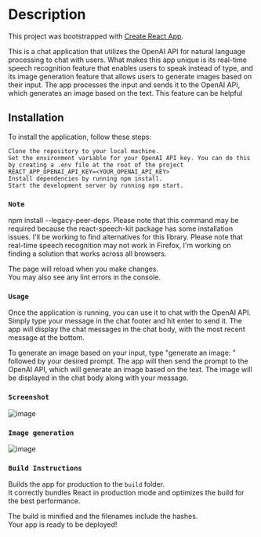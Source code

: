 # Description

This project was bootstrapped with [Create React App](https://github.com/facebook/create-react-app).

This is a chat application that utilizes the OpenAI API for natural language processing to chat with users. What makes this app unique is its real-time speech recognition feature that enables users to speak instead of type, and its image generation feature that allows users to generate images based on their input. The app processes the input and sends it to the OpenAI API, which generates an image based on the text. This feature can be helpful

## Installation

To install the application, follow these steps:

    Clone the repository to your local machine.
    Set the environment variable for your OpenAI API key. You can do this by creating a .env file at the root of the project       
    REACT_APP_OPENAI_API_KEY=<YOUR_OPENAI_API_KEY>
    Install dependencies by running npm install.
    Start the development server by running npm start.

### `Note`

npm install --legacy-peer-deps. Please note that this command may be required because the react-speech-kit package has some installation issues.
I'll be working to find alternatives for this library.
Please note that real-time speech recognition may not work in Firefox, I'm working on finding a solution that works across all browsers.

The page will reload when you make changes.\
You may also see any lint errors in the console.


### `Usage`

Once the application is running, you can use it to chat with the OpenAI API. Simply type your message in the chat footer and hit enter to send it. The app will display the chat messages in the chat body, with the most recent message at the bottom.

To generate an image based on your input, type "generate an image: " followed by your desired prompt. The app will then send the prompt to the OpenAI API, which will generate an image based on the text. The image will be displayed in the chat body along with your message.

### `Screenshot`
![image](https://user-images.githubusercontent.com/42762798/226215544-70b16c90-d5c1-4c13-b218-eab84a922d03.png)


### `Image generation`

![image](https://user-images.githubusercontent.com/42762798/226215987-b6bf0784-7dba-4234-abfb-5652d03b43db.png)


### `Build Instructions`

Builds the app for production to the `build` folder.\
It correctly bundles React in production mode and optimizes the build for the best performance.

The build is minified and the filenames include the hashes.\
Your app is ready to be deployed!

